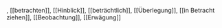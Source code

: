 , [[betrachten]], [[Hinblick]], [[beträchtlich]], [[Überlegung]], [[in Betracht ziehen]], [[Beobachtung]], [[Erwägung]]